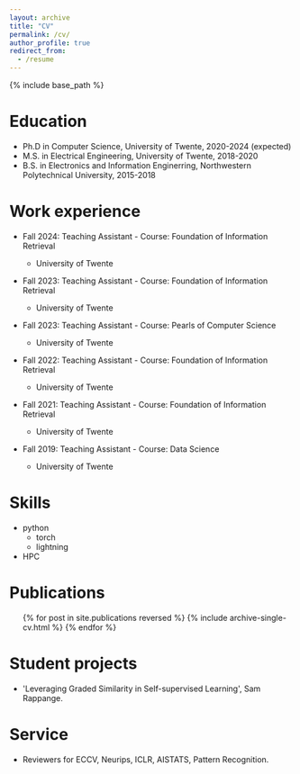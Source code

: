 ```yaml
---
layout: archive
title: "CV"
permalink: /cv/
author_profile: true
redirect_from:
  - /resume
---
```


{% include base_path %}

Education
======
* Ph.D in Computer Science, University of Twente, 2020-2024 (expected)
* M.S. in Electrical Engineering, University of Twente, 2018-2020
* B.S. in Electronics and Information Enginerring, Northwestern Polytechnical University, 2015-2018

Work experience
======
* Fall 2024: Teaching Assistant - Course: Foundation of Information Retrieval
  * University of Twente 

* Fall 2023: Teaching Assistant - Course: Foundation of Information Retrieval
  * University of Twente

* Fall 2023: Teaching Assistant - Course: Pearls of Computer Science 
  * University of Twente 

* Fall 2022: Teaching Assistant - Course: Foundation of Information Retrieval
  * University of Twente  

* Fall 2021: Teaching Assistant - Course: Foundation of Information Retrieval
  * University of Twente  

* Fall 2019: Teaching Assistant - Course: Data Science
  * University of Twente  

  
Skills
======
* python
  * torch
  * lightning
* HPC

Publications
======
  <ul>{% for post in site.publications reversed %}
    {% include archive-single-cv.html %}
  {% endfor %}</ul>
  

Student projects
======
* 'Leveraging Graded Similarity in Self-supervised Learning', Sam Rappange. 

Service
======
* Reviewers for ECCV, Neurips, ICLR, AISTATS, Pattern Recognition.

